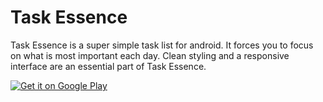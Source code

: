 # Task Essence

Task Essence is a super simple task list for android. It forces you to focus on what is most important each day. Clean styling and a responsive interface are an essential part of Task Essence.

<a href='https://play.google.com/store/apps/details?id=com.madabysslabs.app.taskessence&pcampaignid=MKT-Other-global-all-co-prtnr-py-PartBadge-Mar2515-1'><img alt='Get it on Google Play' src='https://play.google.com/intl/en_us/badges/images/generic/en_badge_web_generic.png'/></a>
